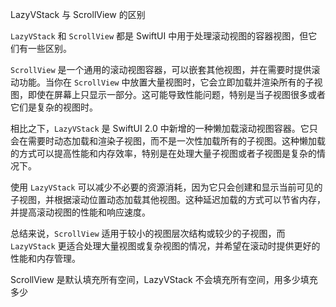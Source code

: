 LazyVStack 与 ScrollView 的区别

`LazyVStack` 和 `ScrollView` 都是 SwiftUI 中用于处理滚动视图的容器视图，但它们有一些区别。

`ScrollView` 是一个通用的滚动视图容器，可以嵌套其他视图，并在需要时提供滚动功能。当你在 `ScrollView` 中放置大量视图时，它会立即加载并渲染所有的子视图，即使在屏幕上只显示一部分。这可能导致性能问题，特别是当子视图很多或者它们是复杂的视图时。

相比之下，`LazyVStack` 是 SwiftUI 2.0 中新增的一种懒加载滚动视图容器。它只会在需要时动态加载和渲染子视图，而不是一次性加载所有的子视图。这种懒加载的方式可以提高性能和内存效率，特别是在处理大量子视图或者子视图是复杂的情况下。

使用 `LazyVStack` 可以减少不必要的资源消耗，因为它只会创建和显示当前可见的子视图，并根据滚动位置动态加载其他视图。这种延迟加载的方式可以节省内存，并提高滚动视图的性能和响应速度。

总结来说，`ScrollView` 适用于较小的视图层次结构或较少的子视图，而 `LazyVStack` 更适合处理大量视图或复杂视图的情况，并希望在滚动时提供更好的性能和内存管理。


ScrollView 是默认填充所有空间，LazyVStack 不会填充所有空间，用多少填充多少